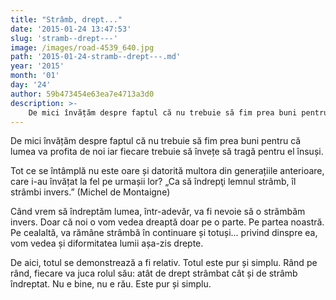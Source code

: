 ```yaml
---
title: "Strâmb, drept..."
date: '2015-01-24 13:47:53'
slug: 'stramb--drept---'
image: /images/road-4539_640.jpg
path: '2015-01-24-stramb--drept---.md'
year: '2015'
month: '01'
day: '24'
author: 59b473454e63ea7e4713a3d0
description: >-
    De mici învățăm despre faptul că nu trebuie să fim prea buni pentru că lumea va profita de noi iar fiecare trebuie să învețe să tragă pentru el însuși.Tot ce se întâmplă nu este oare și datorită mult
---
```

<div class="kg-card-markdown"><p>De mici învățăm despre faptul că nu trebuie să fim prea buni pentru că lumea va profita de noi iar fiecare trebuie să învețe să tragă pentru el însuși.</p>
<p>Tot ce se întâmplă nu este oare și datorită multora din generațiile anterioare, care i-au învățat la fel pe urmașii lor? „Ca să îndrepţi lemnul strâmb, îl strâmbi invers.” (Michel de Montaigne)</p>
<p>Când vrem să îndreptăm lumea, într-adevăr, va fi nevoie să o strâmbăm invers. Doar că noi o vom vedea dreaptă doar pe o parte. Pe partea noastră. Pe cealaltă, va rămâne strâmbă în continuare și totuși... privind dinspre ea, vom vedea și diformitatea lumii așa-zis drepte.</p>
<p>De aici, totul se demonstrează a fi relativ. Totul este pur și simplu. Rând pe rând, fiecare va juca rolul său: atât de drept strâmbat cât și de strâmb îndreptat. Nu e bine, nu e rău. Este pur și simplu.</p>
</div>
    